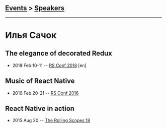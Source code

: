 ## [Events](../README.md) > [Speakers](../speakers.md)
---

# Илья Сачок

## The elegance of decorated Redux
- 2018 Feb 10-11 -- [RS Conf 2018](https://youtu.be/NaEiH3Z1qqI) [en]   
## Music of React Native
- 2016 Feb 20-21 -- [RS Conf 2016](https://www.youtube.com/watch?v=Ovq-cNzv5H8)    
## React Native in action
- 2015 Aug 20 -- [The Rolling Scopes 18](https://www.youtube.com/watch?v=WqBer-xgBI0)    
